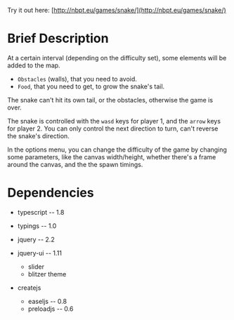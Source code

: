 Try it out here: [http://nbpt.eu/games/snake/](http://nbpt.eu/games/snake/)


Brief Description
=================


At a certain interval (depending on the difficulty set), some elements will be added to the map.

- `Obstacles` (walls), that you need to avoid.
- `Food`, that you need to get, to grow the snake's tail.

The snake can't hit its own tail, or the obstacles, otherwise the game is over.

The snake is controlled with the `wasd` keys for player 1, and the `arrow` keys for player 2.
You can only control the next direction to turn, can't reverse the snake's direction.

In the options menu, you can change the difficulty of the game by changing some parameters, like the canvas width/height, whether there's a frame around the canvas, and the the spawn timings.


Dependencies
============

- typescript -- 1.8
- typings -- 1.0

- jquery -- 2.2
- jquery-ui -- 1.11
    - slider
    - blitzer theme
- createjs
    - easeljs -- 0.8
    - preloadjs -- 0.6
